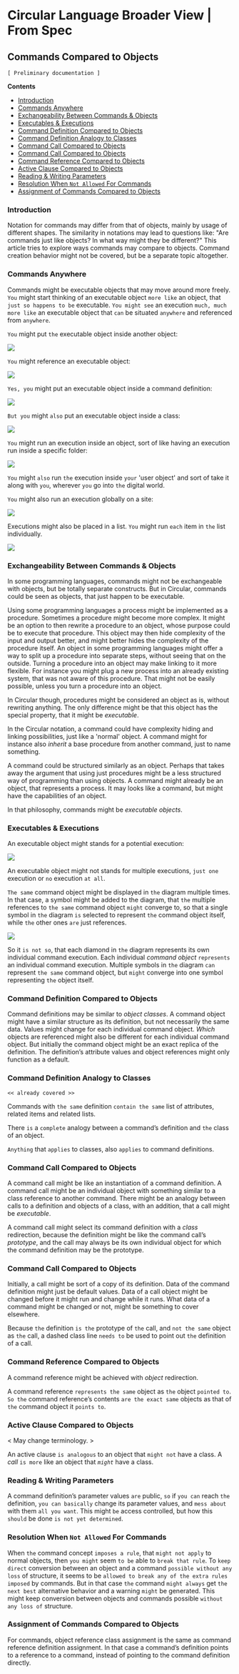 Circular Language Broader View | From Spec
==========================================

Commands Compared to Objects
----------------------------

`[ Preliminary documentation ]`

__Contents__

- [Introduction](#introduction)
- [Commands Anywhere](#commands-anywhere)
- [Exchangeability Between Commands & Objects](#exchangeability-between-commands--objects)
- [Executables & Executions](#executables--executions)
- [Command Definition Compared to Objects](#command-definition-compared-to-objects)
- [Command Definition Analogy to Classes](#command-definition-analogy-to-classes)
- [Command Call Compared to Objects](#command-call-compared-to-objects)
- [Command Call Compared to Objects](#command-call-compared-to-objects-1)
- [Command Reference Compared to Objects](#command-reference-compared-to-objects)
- [Active Clause Compared to Objects](#active-clause-compared-to-objects)
- [Reading & Writing Parameters](#reading--writing-parameters)
- [Resolution When `Not Allowed` For Commands](#resolution-when-not-allowed-for-commands)
- [Assignment of Commands Compared to Objects](#assignment-of-commands-compared-to-objects)

### Introduction

Notation for commands may differ from that of objects, mainly by usage of different shapes. The similarity in notations may lead to questions like: "Are commands just like objects? In what way might they be different?" This article tries to explore ways commands may compare to objects. Command creation behavior might not be covered, but be a separate topic altogether. 

### Commands Anywhere

Commands might be executable objects that may move around more freely. `You` might start thinking of an executable object `more like` an object, that `just so happens to be` executable. `You might see` an execution `much, much more like` an executable object that `can` be situated `anywhere` and referenced from `anywhere`. 

`You` might put `the` executable object inside another object:

![](images/1.%20Commands%20Main%20Concepts.035.png)

`You` might reference an executable object:

![](images/1.%20Commands%20Main%20Concepts.036.png)

`Yes, you` might put an executable object inside a command definition:

![](images/1.%20Commands%20Main%20Concepts.037.png)

`But you` might `also` put an executable object inside a class:

![](images/1.%20Commands%20Main%20Concepts.038.png)

`You` might run an execution inside an object, sort of like having an execution run inside a specific folder:

![](images/1.%20Commands%20Main%20Concepts.039.png)

`You` might `also` run `the` execution inside `your` 'user object' and sort of take it along with `you`, wherever `you` go into `the` digital world.

`You` might also run an execution globally on a site:

![](images/1.%20Commands%20Main%20Concepts.040.png)

Executions might also be placed in a list. `You` might run `each` item in `the` list individually.

![](images/1.%20Commands%20Main%20Concepts.041.png)

### Exchangeability Between Commands & Objects

In some programming languages, commands might not be exchangeable with objects, but be totally separate constructs. But in Circular, commands could be seen as objects, that just happen to be executable.

Using some programming languages a process might be implemented as a procedure. Sometimes a procedure might become more complex. It might be an option to then rewrite a procedure to an object, whose purpose could be to execute that procedure. This object may then hide complexity of the input and output better, and might better hides the complexity of the procedure itself. An object in some programming languages might offer a way to split up a procedure into separate steps, without seeing that on the outside. Turning a procedure into an object may make linking to it more flexible. For instance you might plug a new process into an already existing system, that was not aware of this procedure. That might not be easily possible, unless you turn a procedure into an object.

In Circular though, procedures might be considered an object as is, without rewriting anything. The only difference might be that this object has the special property, that it might be *executable*.

In the Circular notation, a command could have complexity hiding and linking possibilities, just like a 'normal' object. A command might for instance also *inherit* a base procedure from another command, just to name something.

A command could be structured similarly as an object. Perhaps that takes away the argument that using just procedures might be a less structured way of programming than using objects. A command might already be an object, that represents a process. It may looks like a command, but might have the capabilities of an object.

In that philosophy, commands might be *executable objects*.

### Executables & Executions

An executable object might stands for a potential execution:

![](images/1.%20Commands%20Main%20Concepts.050.png)

An executable object might not stands for multiple executions, `just one` execution or `no` execution `at all`.

`The same` command object might be displayed in `the` diagram multiple times. In that case, a symbol might be added to the diagram, that `the` multiple references to `the same` command object `might` converge to, so that a single symbol in `the` diagram `is` selected to represent `the` command object itself, while `the` other ones `are` just references.

![](images/1.%20Commands%20Main%20Concepts.051.png)

So it `is not so`, that each diamond in `the` diagram represents its own individual command execution. Each individual *command object* `represents` an individual command execution. Multiple symbols in `the` diagram `can` represent `the same` command object, but `might` converge into one symbol representing `the` object itself.

### Command Definition Compared to Objects

Command definitions may be similar to *object classes*. A command object might have a similar structure as its definition, but not necessarily the same data. Values might change for each individual command object. *Which* objects are referenced might also be different for each individual command object. But initially the command object might be an exact replica of the definition. The definition’s attribute values and object references might only function as a default.

### Command Definition Analogy to Classes

`<< already covered >>`

Commands with `the same` definition `contain the same` list of attributes, related items and related lists.

There `is` a `complete` analogy between a command’s definition and `the` class of an object.

`Anything` that `applies` to classes, also `applies` to command definitions.

### Command Call Compared to Objects

A command call might be like an instantiation of a command definition. A command call might be an individual object with something similar to a class reference to another command. There might be an analogy between calls to a definition and objects of a class, with an addition, that a call might be *executable*.

A command call might select its command definition with a *class* redirection, because the definition might be like the command call’s *prototype*, and the call may always be its own individual object for which the command definition may be the prototype.

### Command Call Compared to Objects

Initially, a call might be sort of a copy of its definition. Data of the command definition might just be default values. Data of a call object might be changed before it might run and change while it runs. What data of a command might be changed or not, might be something to cover elsewhere.

Because `the` definition `is the` prototype of `the` call, and `not the same` object as `the` call, a dashed class line `needs to` be used to point out `the` definition of a call.

### Command Reference Compared to Objects

A command reference might be achieved with *object* redirection.

A command reference `represents the same` object as `the` object `pointed to`. `So the` command reference’s contents `are the exact same` objects as that of `the` command object it `points to`.

### Active Clause Compared to Objects

< May change terminology. >

An active clause `is analogous` to an object that `might not` have a class. A *call* `is more` like an object that *`might`* have a class.

### Reading & Writing Parameters

A command definition’s parameter values `are` public, `so` if `you can` reach `the` definition, `you can basically` change its parameter values, and `mess about` with them `all you want`. This might `be` access controlled, but how this `should` be done `is not yet determined`.

### Resolution When `Not Allowed` For Commands

When `the` command concept `imposes a rule`, that `might not apply` to normal objects, then `you might` seem `to be` able to `break that rule`. To `keep direct` conversion between an object and a command `possible without any loss` of structure, it seems to be `allowed to break any of the extra rules imposed` by commands. But in that case `the` command `might always` get `the next best` alternative behavior and a warning `might` be generated. This might keep conversion between objects and commands possible `without any loss of` structure.

### Assignment of Commands Compared to Objects

For commands, object reference class assignment is the same as command reference definition assignment. In that case a command’s definition points to a reference to a command, instead of pointing to the command definition directly.